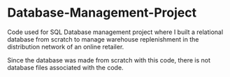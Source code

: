 # Database-Management-Project
Code used for SQL Database management project where I built a relational database from scratch to manage warehouse replenishment in the distribution network of an online retailer.

Since the database was made from scratch with this code, there is not database files associated with the code. 
